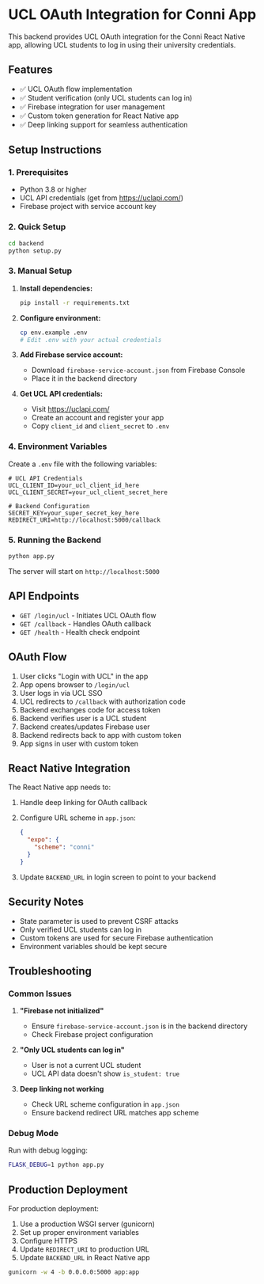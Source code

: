 # UCL OAuth Integration for Conni App

This backend provides UCL OAuth integration for the Conni React Native app, allowing UCL students to log in using their university credentials.

## Features

- ✅ UCL OAuth flow implementation
- ✅ Student verification (only UCL students can log in)
- ✅ Firebase integration for user management
- ✅ Custom token generation for React Native app
- ✅ Deep linking support for seamless authentication

## Setup Instructions

### 1. Prerequisites

- Python 3.8 or higher
- UCL API credentials (get from https://uclapi.com/)
- Firebase project with service account key

### 2. Quick Setup

```bash
cd backend
python setup.py
```

### 3. Manual Setup

1. **Install dependencies:**
   ```bash
   pip install -r requirements.txt
   ```

2. **Configure environment:**
   ```bash
   cp env.example .env
   # Edit .env with your actual credentials
   ```

3. **Add Firebase service account:**
   - Download `firebase-service-account.json` from Firebase Console
   - Place it in the backend directory

4. **Get UCL API credentials:**
   - Visit https://uclapi.com/
   - Create an account and register your app
   - Copy `client_id` and `client_secret` to `.env`

### 4. Environment Variables

Create a `.env` file with the following variables:

```env
# UCL API Credentials
UCL_CLIENT_ID=your_ucl_client_id_here
UCL_CLIENT_SECRET=your_ucl_client_secret_here

# Backend Configuration
SECRET_KEY=your_super_secret_key_here
REDIRECT_URI=http://localhost:5000/callback
```

### 5. Running the Backend

```bash
python app.py
```

The server will start on `http://localhost:5000`

## API Endpoints

- `GET /login/ucl` - Initiates UCL OAuth flow
- `GET /callback` - Handles OAuth callback
- `GET /health` - Health check endpoint

## OAuth Flow

1. User clicks "Login with UCL" in the app
2. App opens browser to `/login/ucl`
3. User logs in via UCL SSO
4. UCL redirects to `/callback` with authorization code
5. Backend exchanges code for access token
6. Backend verifies user is a UCL student
7. Backend creates/updates Firebase user
8. Backend redirects back to app with custom token
9. App signs in user with custom token

## React Native Integration

The React Native app needs to:

1. Handle deep linking for OAuth callback
2. Configure URL scheme in `app.json`:
   ```json
   {
     "expo": {
       "scheme": "conni"
     }
   }
   ```

3. Update `BACKEND_URL` in login screen to point to your backend

## Security Notes

- State parameter is used to prevent CSRF attacks
- Only verified UCL students can log in
- Custom tokens are used for secure Firebase authentication
- Environment variables should be kept secure

## Troubleshooting

### Common Issues

1. **"Firebase not initialized"**
   - Ensure `firebase-service-account.json` is in the backend directory
   - Check Firebase project configuration

2. **"Only UCL students can log in"**
   - User is not a current UCL student
   - UCL API data doesn't show `is_student: true`

3. **Deep linking not working**
   - Check URL scheme configuration in `app.json`
   - Ensure backend redirect URL matches app scheme

### Debug Mode

Run with debug logging:
```bash
FLASK_DEBUG=1 python app.py
```

## Production Deployment

For production deployment:

1. Use a production WSGI server (gunicorn)
2. Set up proper environment variables
3. Configure HTTPS
4. Update `REDIRECT_URI` to production URL
5. Update `BACKEND_URL` in React Native app

```bash
gunicorn -w 4 -b 0.0.0.0:5000 app:app
```

